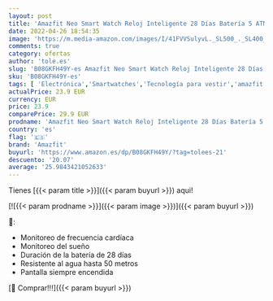 ```yaml
---
layout: post
title: 'Amazfit Neo Smart Watch Reloj Inteligente 28 Días Batería 5 ATM Sensor Seguimiento Biológico Frecuencia Cardíaca iOS & Android  Verde '
date: 2022-04-26 18:54:35
image: 'https://m.media-amazon.com/images/I/41FVVSulyvL._SL500_._SL400_.jpg'
comments: true
category: ofertas
author: 'tole.es'
slug: 'B08GKFH49Y-es Amazfit Neo Smart Watch Reloj Inteligente 28 Días Batería...'
sku: 'B08GKFH49Y-es'
tags: [ 'Electrónica','Smartwatches','Tecnología para vestir','amazfit','android','🇪🇸', ]
actualPrice: 23.9 EUR
currency: EUR
price: 23.9
comparePrice: 29.9 EUR
prodname: 'Amazfit Neo Smart Watch Reloj Inteligente 28 Días Batería 5 ATM Sensor Seguimiento Biológico Frecuencia Cardíaca iOS & Android  Verde '
country: 'es'
flag: '🇪🇸'
brand: 'Amazfit'
buyurl: 'https://www.amazon.es/dp/B08GKFH49Y/?tag=tolees-21'
descuento: '20.07'
average: '25.9843421052633'
---
```


Tienes [{{< param title >}}]({{< param buyurl >}}) aqui!

[![{{< param prodname >}}]({{< param image >}})]({{< param buyurl >}})

🔎:

- Monitoreo de frecuencia cardíaca
- Monitoreo del sueño
- Duración de la batería de 28 días
- Resistente al agua hasta 50 metros
- Pantalla siempre encendida

[🛒 Comprar!!!]({{< param buyurl >}})

